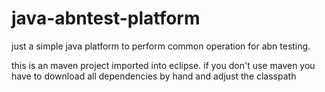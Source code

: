 java-abntest-platform
=====================

just a simple java platform to perform common operation for abn testing.

this is an maven project imported into eclipse. if you don't use maven you have to download all dependencies by hand and adjust the classpath
